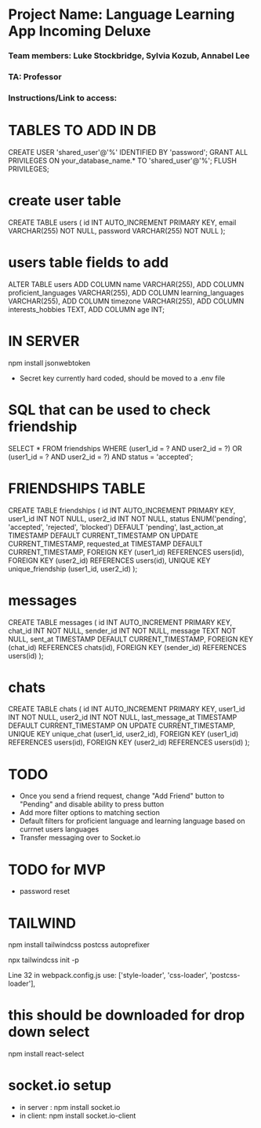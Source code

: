 # Project Name: Language Learning App Incoming Deluxe
### Team members: Luke Stockbridge, Sylvia Kozub, Annabel Lee
### TA: Professor

### Instructions/Link to access: <insert here>


# TABLES TO ADD IN DB #

CREATE USER 'shared_user'@'%' IDENTIFIED BY 'password';
GRANT ALL PRIVILEGES ON your_database_name.* TO 'shared_user'@'%';
FLUSH PRIVILEGES;

# create user table
CREATE TABLE users (
  id INT AUTO_INCREMENT PRIMARY KEY,
  email VARCHAR(255) NOT NULL,
  password VARCHAR(255) NOT NULL
);

# users table fields to add

ALTER TABLE users
ADD COLUMN name VARCHAR(255),
ADD COLUMN proficient_languages VARCHAR(255),
ADD COLUMN learning_languages VARCHAR(255),
ADD COLUMN timezone VARCHAR(255),
ADD COLUMN interests_hobbies TEXT,
ADD COLUMN age INT;



# IN SERVER
npm install jsonwebtoken
- Secret key currently hard coded, should be moved to a .env file

# SQL that can be used to check friendship
SELECT * FROM friendships
WHERE (user1_id = ? AND user2_id = ?)
   OR (user1_id = ? AND user2_id = ?)
   AND status = 'accepted';

# FRIENDSHIPS TABLE
CREATE TABLE friendships (
    id INT AUTO_INCREMENT PRIMARY KEY,
    user1_id INT NOT NULL,
    user2_id INT NOT NULL,
    status ENUM('pending', 'accepted', 'rejected', 'blocked') DEFAULT 'pending',
    last_action_at TIMESTAMP DEFAULT CURRENT_TIMESTAMP ON UPDATE CURRENT_TIMESTAMP,
    requested_at TIMESTAMP DEFAULT CURRENT_TIMESTAMP,
    FOREIGN KEY (user1_id) REFERENCES users(id),
    FOREIGN KEY (user2_id) REFERENCES users(id),
    UNIQUE KEY unique_friendship (user1_id, user2_id)
);

# messages

CREATE TABLE messages (
    id INT AUTO_INCREMENT PRIMARY KEY,
    chat_id INT NOT NULL,
    sender_id INT NOT NULL,
    message TEXT NOT NULL,
    sent_at TIMESTAMP DEFAULT CURRENT_TIMESTAMP,
    FOREIGN KEY (chat_id) REFERENCES chats(id),
    FOREIGN KEY (sender_id) REFERENCES users(id)
);

# chats

CREATE TABLE chats (
    id INT AUTO_INCREMENT PRIMARY KEY,
    user1_id INT NOT NULL,
    user2_id INT NOT NULL,
    last_message_at TIMESTAMP DEFAULT CURRENT_TIMESTAMP ON UPDATE CURRENT_TIMESTAMP,
    UNIQUE KEY unique_chat (user1_id, user2_id),
    FOREIGN KEY (user1_id) REFERENCES users(id),
    FOREIGN KEY (user2_id) REFERENCES users(id)
);

# TODO
- Once you send a friend request, change "Add Friend" button to "Pending" and disable ability to press button
- Add more filter options to matching section
- Default filters for proficient language and learning language based on currnet users languages
- Transfer messaging over to Socket.io

# TODO for MVP
- password reset

# TAILWIND
npm install tailwindcss postcss autoprefixer

npx tailwindcss init -p

 Line 32 in webpack.config.js use: ['style-loader', 'css-loader', 'postcss-loader'],

# this should be downloaded for drop down select
npm install react-select

# socket.io setup 
- in server : npm install socket.io
- in client: npm install socket.io-client

